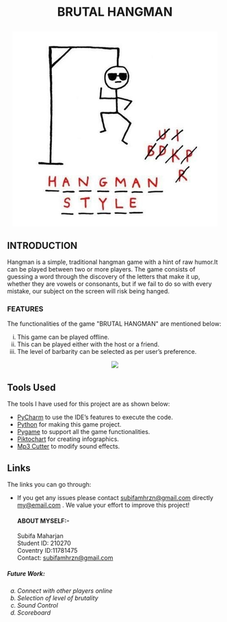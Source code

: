 <strong> <h1><p align="center"> BRUTAL HANGMAN </h1></strong>
<p align = "center"><img src="https://github.com/Subifa071/hangman/blob/main/Hangman%20Style.jpg" >
  <br>
<h2>INTRODUCTION</h2>
Hangman is a simple, traditional hangman game with a hint of raw humor.It can be played between two or more players. The game 
consists of guessing a word through the discovery of the letters that make it up, whether they 
are vowels or consonants, but if we fail to do so with every mistake, our subject on the screen 
will risk being hanged.
<h3>FEATURES</h3>
The functionalities of the game "BRUTAL HANGMAN" are mentioned below:
<ol type=i start=1>    
  <li> This game can be played offline.
    <li> This can be played either with the host or a friend.
      <li> The level of barbarity can be selected as per user’s preference.
         </ol>

  <p align = "center"><img src="https://media2.giphy.com/media/ybQIv0CsYm1XY9A8Dm/giphy.gif?cid=ecf05e47g58yq2u5mfswoe4r2ydbvoc2hjgdea6gc64iomef&rid=giphy.gif&ct=g" width="600">  

 ## Tools Used
The tools I have used for this project are as shown below:
- [PyCharm](https://www.jetbrains.com/pycharm/) to use the IDE’s features to execute the code.
- [Python](https://www.python.org/) for making this game project.
- [Pygame](https://www.pygame.org/wiki/GettingStarted) to support all the game functionalities. 
- [Piktochart](https://piktochart.com/) for creating infographics.
- [Mp3 Cutter](https://mp3cut.net/) to modify sound effects.
  
 ## Links
The links you can go through:
  - If you get any issues please contact subifamhrzn@gmail.com directly
    my@email.com . We value your effort to improve this project!
 <strong><h4> ABOUT MYSELF:-</h4></strong>
   Subifa Maharjan<br>
   Student ID: 210270<br>
   Coventry ID:11781475<br>
  Contact: <a href="mailto: subifamhrzn@gmail.com">subifamhrzn@gmail.com </a><br>
  <h5><i>Future Work:</h5>
  <ol type= a start=1>
    <li>Connect with other players online
    <li>Selection of level of brutality
    <li>Sound Control
    <li>Scoreboard
    </ol></i>
